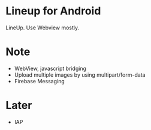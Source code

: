 # Lineup for Android

LineUp. Use Webview mostly.

# Note
- WebView, javascript bridging
- Upload multiple images by using multipart/form-data
- Firebase Messaging

# Later
- IAP

